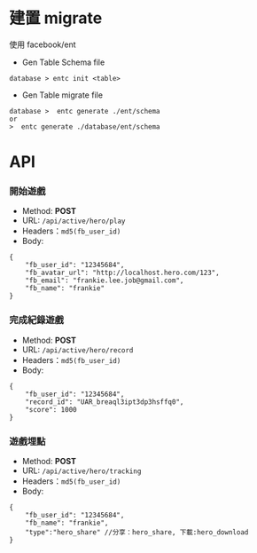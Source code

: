 
# 建置 migrate  
使用 facebook/ent  
  
- Gen Table Schema file  
```  
database > entc init <table>  
```  
- Gen Table migrate file  
```  
database >  entc generate ./ent/schema   
or  
>  entc generate ./database/ent/schema   
```  
  
# API  
  
### 開始遊戲
- Method: **POST**
- URL:  ```/api/active/hero/play```
- Headers：```md5(fb_user_id)```
- Body:
```
{
    "fb_user_id": "12345684",
    "fb_avatar_url": "http://localhost.hero.com/123",
    "fb_email": "frankie.lee.job@gmail.com",
    "fb_name": "frankie"
}
```

### 完成紀錄遊戲
- Method: **POST**
- URL:  ```/api/active/hero/record```
- Headers：```md5(fb_user_id)```
- Body:
```
{
    "fb_user_id": "12345684",
    "record_id": "UAR_breaql3ipt3dp3hsffq0",
    "score": 1000
}
```

### 遊戲埋點
- Method: **POST**
- URL:  ```/api/active/hero/tracking```
- Headers：```md5(fb_user_id)```
- Body:
```
{
    "fb_user_id": "12345684",
    "fb_name": "frankie",
    "type":"hero_share" //分享：hero_share, 下載:hero_download
}
```